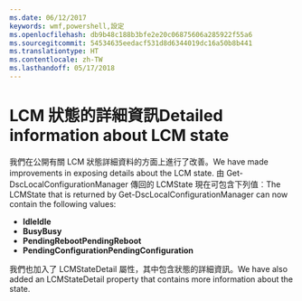 ```yaml
---
ms.date: 06/12/2017
keywords: wmf,powershell,設定
ms.openlocfilehash: db9b48c188b3bfe2e20c06875606a285922f55a6
ms.sourcegitcommit: 54534635eedacf531d8d6344019dc16a50b8b441
ms.translationtype: HT
ms.contentlocale: zh-TW
ms.lasthandoff: 05/17/2018
---
```

# <a name="detailed-information-about-lcm-state"></a><span data-ttu-id="90639-102">LCM 狀態的詳細資訊</span><span class="sxs-lookup"><span data-stu-id="90639-102">Detailed information about LCM state</span></span>

<span data-ttu-id="90639-103">我們在公開有關 LCM 狀態詳細資料的方面上進行了改善。</span><span class="sxs-lookup"><span data-stu-id="90639-103">We have made improvements in exposing details about the LCM state.</span></span> <span data-ttu-id="90639-104">由 Get-DscLocalConfigurationManager 傳回的 LCMState 現在可包含下列值︰</span><span class="sxs-lookup"><span data-stu-id="90639-104">The LCMState that is returned by Get-DscLocalConfigurationManager can now contain the following values:</span></span>

* <span data-ttu-id="90639-105">**Idle**</span><span class="sxs-lookup"><span data-stu-id="90639-105">**Idle**</span></span>
* <span data-ttu-id="90639-106">**Busy**</span><span class="sxs-lookup"><span data-stu-id="90639-106">**Busy**</span></span>
* <span data-ttu-id="90639-107">**PendingReboot**</span><span class="sxs-lookup"><span data-stu-id="90639-107">**PendingReboot**</span></span>
* <span data-ttu-id="90639-108">**PendingConfiguration**</span><span class="sxs-lookup"><span data-stu-id="90639-108">**PendingConfiguration**</span></span>

<span data-ttu-id="90639-109">我們也加入了 LCMStateDetail 屬性，其中包含狀態的詳細資訊。</span><span class="sxs-lookup"><span data-stu-id="90639-109">We have also added an LCMStateDetail property that contains more information about the state.</span></span>
